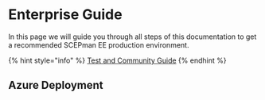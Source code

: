 # Enterprise Guide

In this page we will guide you through all steps of this documentation to get a recommended SCEPman EE production environment.

{% hint style="info" %}
[Test and Community Guide](community-guide.md)
{% endhint %}

## Azure Deployment

